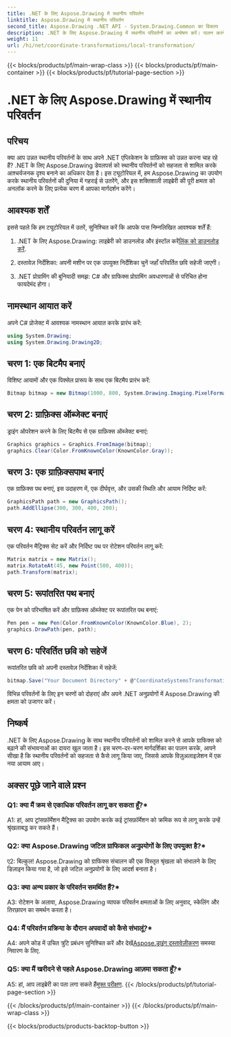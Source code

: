 ```yaml
---
title: .NET के लिए Aspose.Drawing में स्थानीय परिवर्तन
linktitle: Aspose.Drawing में स्थानीय परिवर्तन
second_title: Aspose.Drawing .NET API - System.Drawing.Common का विकल्प
description: .NET के लिए Aspose.Drawing में स्थानीय परिवर्तनों का अन्वेषण करें। पालन करने में आसान चरणों के साथ ग्राफ़िक्स को उन्नत करें।
weight: 11
url: /hi/net/coordinate-transformations/local-transformation/
---
```


{{< blocks/products/pf/main-wrap-class >}}
{{< blocks/products/pf/main-container >}}
{{< blocks/products/pf/tutorial-page-section >}}

# .NET के लिए Aspose.Drawing में स्थानीय परिवर्तन

## परिचय

क्या आप उन्नत स्थानीय परिवर्तनों के साथ अपने .NET एप्लिकेशन के ग्राफ़िक्स को उन्नत करना चाह रहे हैं? .NET के लिए Aspose.Drawing डेवलपर्स को स्थानीय परिवर्तनों को सहजता से शामिल करके आश्चर्यजनक दृश्य बनाने का अधिकार देता है। इस ट्यूटोरियल में, हम Aspose.Drawing का उपयोग करके स्थानीय परिवर्तनों की दुनिया में गहराई से उतरेंगे, और इस शक्तिशाली लाइब्रेरी की पूरी क्षमता को अनलॉक करने के लिए प्रत्येक चरण में आपका मार्गदर्शन करेंगे।

## आवश्यक शर्तें

इससे पहले कि हम ट्यूटोरियल में उतरें, सुनिश्चित करें कि आपके पास निम्नलिखित आवश्यक शर्तें हैं:

1.  .NET के लिए Aspose.Drawing: लाइब्रेरी को डाउनलोड और इंस्टॉल करें[लिंक को डाउनलोड करें](https://releases.aspose.com/drawing/net/).

2. दस्तावेज़ निर्देशिका: अपनी मशीन पर एक उपयुक्त निर्देशिका चुनें जहाँ परिवर्तित छवि सहेजी जाएगी।

3. .NET प्रोग्रामिंग की बुनियादी समझ: C# और ग्राफिक्स प्रोग्रामिंग अवधारणाओं से परिचित होना फायदेमंद होगा।

## नामस्थान आयात करें

अपने C# प्रोजेक्ट में आवश्यक नामस्थान आयात करके प्रारंभ करें:

```csharp
using System.Drawing;
using System.Drawing.Drawing2D;
```

## चरण 1: एक बिटमैप बनाएं

विशिष्ट आयामों और एक पिक्सेल प्रारूप के साथ एक बिटमैप प्रारंभ करें:

```csharp
Bitmap bitmap = new Bitmap(1000, 800, System.Drawing.Imaging.PixelFormat.Format32bppPArgb);
```

## चरण 2: ग्राफ़िक्स ऑब्जेक्ट बनाएं

ड्राइंग ऑपरेशन करने के लिए बिटमैप से एक ग्राफ़िक्स ऑब्जेक्ट बनाएं:

```csharp
Graphics graphics = Graphics.FromImage(bitmap);
graphics.Clear(Color.FromKnownColor(KnownColor.Gray));
```

## चरण 3: एक ग्राफ़िक्सपाथ बनाएं

एक ग्राफ़िक्स पथ बनाएं, इस उदाहरण में, एक दीर्घवृत्त, और उसकी स्थिति और आयाम निर्दिष्ट करें:

```csharp
GraphicsPath path = new GraphicsPath();
path.AddEllipse(300, 300, 400, 200);
```

## चरण 4: स्थानीय परिवर्तन लागू करें

एक परिवर्तन मैट्रिक्स सेट करें और निर्दिष्ट पथ पर रोटेशन परिवर्तन लागू करें:

```csharp
Matrix matrix = new Matrix();
matrix.RotateAt(45, new Point(500, 400));
path.Transform(matrix);
```

## चरण 5: रूपांतरित पथ बनाएं

एक पेन को परिभाषित करें और ग्राफ़िक्स ऑब्जेक्ट पर रूपांतरित पथ बनाएं:

```csharp
Pen pen = new Pen(Color.FromKnownColor(KnownColor.Blue), 2);
graphics.DrawPath(pen, path);
```

## चरण 6: परिवर्तित छवि को सहेजें

रूपांतरित छवि को अपनी दस्तावेज़ निर्देशिका में सहेजें:

```csharp
bitmap.Save("Your Document Directory" + @"CoordinateSystemsTransformations\LocalTransformation_out.png");
```

विभिन्न परिवर्तनों के लिए इन चरणों को दोहराएं और अपने .NET अनुप्रयोगों में Aspose.Drawing की क्षमता को उजागर करें।

## निष्कर्ष

.NET के लिए Aspose.Drawing के साथ स्थानीय परिवर्तनों को शामिल करने से आपके ग्राफिक्स को बढ़ाने की संभावनाओं का दायरा खुल जाता है। इस चरण-दर-चरण मार्गदर्शिका का पालन करके, आपने सीखा है कि स्थानीय परिवर्तनों को सहजता से कैसे लागू किया जाए, जिससे आपके विज़ुअलाइज़ेशन में एक नया आयाम आए।


## अक्सर पूछे जाने वाले प्रश्न

### Q1: क्या मैं क्रम से एकाधिक परिवर्तन लागू कर सकता हूँ?*

A1: हां, आप ट्रांसफ़ॉर्मेशन मैट्रिक्स का उपयोग करके कई ट्रांसफ़ॉर्मेशन को क्रमिक रूप से लागू करके उन्हें श्रृंखलाबद्ध कर सकते हैं।

### Q2: क्या Aspose.Drawing जटिल ग्राफिकल अनुप्रयोगों के लिए उपयुक्त है?*

ए2: बिल्कुल! Aspose.Drawing को ग्राफिक्स संचालन की एक विस्तृत श्रृंखला को संभालने के लिए डिज़ाइन किया गया है, जो इसे जटिल अनुप्रयोगों के लिए आदर्श बनाता है।

### Q3: क्या अन्य प्रकार के परिवर्तन समर्थित हैं?*

A3: रोटेशन के अलावा, Aspose.Drawing व्यापक परिवर्तन क्षमताओं के लिए अनुवाद, स्केलिंग और तिरछापन का समर्थन करता है।

### Q4: मैं परिवर्तन प्रक्रिया के दौरान अपवादों को कैसे संभालूं?*

 A4: अपने कोड में उचित त्रुटि प्रबंधन सुनिश्चित करें और देखें[Aspose.ड्राइंग दस्तावेज़ीकरण](https://reference.aspose.com/drawing/net/) समस्या निवारण के लिए.

### Q5: क्या मैं खरीदने से पहले Aspose.Drawing आज़मा सकता हूँ?*

 A5: हां, आप लाइब्रेरी का पता लगा सकते हैं[मुफ्त परीक्षण](https://releases.aspose.com/).
{{< /blocks/products/pf/tutorial-page-section >}}

{{< /blocks/products/pf/main-container >}}
{{< /blocks/products/pf/main-wrap-class >}}

{{< blocks/products/products-backtop-button >}}
